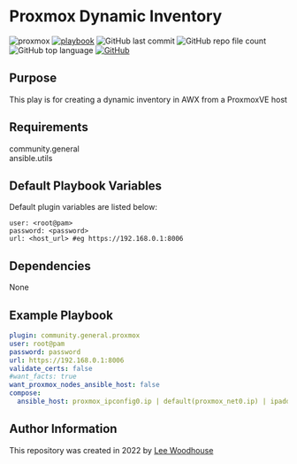 # Proxmox Dynamic Inventory
![proxmox](https://img.shields.io/badge/-ProxmoxVE-black?style=flat&logo=proxmox)
[![playbook](https://img.shields.io/badge/Ansible%20Playbook-grey?stype=flat&logo=ansible&logoColor=EE0000)](site.yml)
![GitHub last commit](https://img.shields.io/github/last-commit/lpwoodhouse/ansible_plugin_proxmox_dynamic_inventory)
![GitHub repo file count](https://img.shields.io/github/directory-file-count/lpwoodhouse/ansible_plugin_proxmox_dynamic_inventory)
![GitHub top language](https://img.shields.io/github/languages/top/lpwoodhouse/ansible_plugin_proxmox_dynamic_inventory)
[![GitHub](https://img.shields.io/github/license/lpwoodhouse/ansible_plugin_proxmox_dynamic_inventory)](LICENSE)
## Purpose

This play is for creating a dynamic inventory in AWX from a ProxmoxVE host

## Requirements

community.general<br>
ansible.utils

## Default Playbook Variables

Default plugin variables are listed below:
```shell
user: <root@pam>
password: <password>
url: <host_url> #eg https://192.168.0.1:8006
```
## Dependencies

None

## Example Playbook
```yaml
plugin: community.general.proxmox
user: root@pam
password: password
url: https://192.168.0.1:8006
validate_certs: false
#want_facts: true
want_proxmox_nodes_ansible_host: false
compose:
  ansible_host: proxmox_ipconfig0.ip | default(proxmox_net0.ip) | ipaddr('address')
```

## Author Information

This repository was created in 2022 by [Lee Woodhouse](https://www.leewoodhouse.com/)
